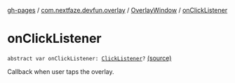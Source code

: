 [gh-pages](../../index.md) / [com.nextfaze.devfun.overlay](../index.md) / [OverlayWindow](index.md) / [onClickListener](./on-click-listener.md)

# onClickListener

`abstract var onClickListener: `[`ClickListener`](../-click-listener.md)`?` [(source)](https://github.com/NextFaze/dev-fun/tree/master/devfun/src/main/java/com/nextfaze/devfun/overlay/OverlayWindow.kt#L144)

Callback when user taps the overlay.

